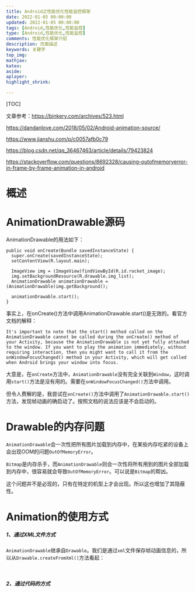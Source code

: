 ```yaml
---
title: Android之性能优化性能监控框架
date: 2022-01-05 00:00:00
updated: 2022-01-05 00:00:00
tags: [Android,性能优化,性能监控]
type: [Android,性能优化,性能监控]
comments: 性能优化框架介绍
description: 页面描述
keywords: 关键字
top_img:
mathjax:
katex:
aside:
aplayer:
highlight_shrink:

---
```


[TOC]



文章参考：https://binkery.com/archives/523.html

https://dandanlove.com/2018/05/02/Android-animation-source/

https://www.jianshu.com/p/c0057afb0c79

https://blog.csdn.net/qq_36467463/article/details/79423824

https://stackoverflow.com/questions/8692328/causing-outofmemoryerror-in-frame-by-frame-animation-in-android



# 概述

# AnimationDrawable源码

AnimationDrawable的用法如下：

```
public void onCreate(Bundle savedInstanceState) {
  super.onCreate(savedInstanceState);
  setContentView(R.layout.main);

  ImageView img = (ImageView)findViewById(R.id.rocket_image);
  img.setBackgroundResource(R.drawable.img_list);
  AnimationDrawable animationDrawable = (AnimationDrawable)img.getBackground();
  
  animationDrawable.start();
}
```

​		事实上，在onCreate()方法中调用AnimationDrawable.start()是无效的。看官方文档的解释：

```
It's important to note that the start() method called on the AnimationDrawable cannot be called during the onCreate() method of your Activity, because the AnimationDrawable is not yet fully attached to the window. If you want to play the animation immediately, without requiring interaction, then you might want to call it from the onWindowFocusChanged() method in your Activity, which will get called when Android brings your window into focus.
```

​		大意是，在`onCreate`方法中，`AnimationDrawable`没有完全关联到`Window`，这时调用`start()`方法是没有用的。需要在`onWindowFocusChanged()`方法中调用。

​		但令人费解的是，我尝试在`onCreate()`方法中调用了`AnimationDrawable.start()`方法，发现帧动画的确启动了。按照文档的说法应该是不会启动的。

# Drawable的内存问题

​		`AnimationDrawable`会一次性把所有图片加载到内存中，在某些内存吃紧的设备上会出现OOM的问题`OutOfMemoryError`。

​		`Bitmap`是内存杀手，而`AnimationDrawable`则会一次性将所有用到的图片全部加载到内存中，很容易就会导致`OutOfMemoryError`。可以说是`Bitmap`的帮凶。

​		这个问题并不是必现的，只有在特定的机型上才会出现。所以这也增加了其隐蔽性。



# Animation的使用方式

##### 		1、通过XML文件方式

​		`AnimationDrawable`继承自`Drawable`。我们是通过`xml`文件保存帧动画信息的，所以从`Drawable.createFromXml()`方法看起：

​		



##### 		2、通过代码的方式











